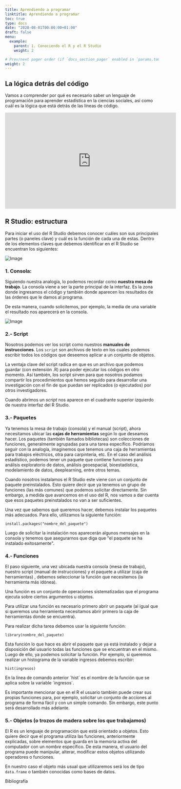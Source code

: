 ```yaml
---
title: Aprendiendo a programar
linktitle: Aprendiendo a programar
toc: true
type: docs
date: "2020-08-01T00:00:00+01:00"
draft: false
menu:
  example:
    parent: 1. Conociendo el R y el R Studio
    weight: 2

# Prev/next pager order (if `docs_section_pager` enabled in `params.toml`)
weight: 2
---
```


## La lógica detrás del código

Vamos a comprender por qué es necesario saber un lenguaje de programación para aprender estadística en la ciencias sociales, así como cuál es la lógica que está detrás de las líneas de código.

<iframe width="560" height="315" src="https://www.youtube.com/embed/HpXiSLVyYrM" frameborder="0" allow="accelerometer; autoplay; encrypted-media; gyroscope; picture-in-picture" allowfullscreen></iframe>


## R Studio: estructura

Para iniciar el uso del R Studio debemos conocer cuáles son sus principales partes (o paneles clave) y cuál es la función de cada una de estas. Dentro de los elementos claves que debemos identificar en el R Studio se encuentran los siguientes:

![Image](/cursos/1-1.png)

### 1. **Consola**:

Siguiendo nuestra analogía, lo podemos recordar como **nuestra mesa de trabajo**. La consola viene a ser la parte principal de la interfaz. Es la zona donde ingresamos el código y también donde aparecen los resultados de las órdenes que le damos al programa. 

De esta manera, cuando solicitemos, por ejemplo, la media de una variable el resultado nos aparecerá en la consola. 


![Image](/cursos/1-2.jpg)


### 2.- **Script**

Nosotros podemos ver los script como nuestros **manuales de instrucciones**. Los `script` son archivos de texto en los cuales podemos escribir todos los códigos que deseemos aplicar a un conjunto de objetos. 

La ventaja clave del script radica en que es un archivo que podemos guardar (con extensión .R) para poder ejecutar los códigos en otro momento. Así también, los script sirven para que nosotros podamos compartir los procedimientos que hemos seguido para desarrollar una investigación con el fin de que puedan ser replicados (o ejecutados) por otros investigadores. 

Cuando abrimos un *script* nos aparece en el cuadrante superior izquierdo de nuestra interfaz del R Studio. 


### 3.- **Paquetes**

Ya tenemos la mesa de trabajo (consola) y el manual (script), ahora necesitamos ubicar las **cajas de herramientas** según lo que deseamos hacer. Los paquetes (también llamados bibliotecas) son colecciones de funciones, generalmente agrupadas para una tarea específico. Podríamos seguir con la analogía, imaginemos que tenemos una caja de herramientas para trabajos eléctricos, otra para carpintería, etc. En el caso del análisis estadístico, podemos tener un paquete que contiene funciones para análisis exploratorio de datos, análisis geoespacial, bioestadística, modelamiento de datos, deeplearning, entre otros temas. 

Cuando nosotros instalamos el R Studio este viene con un conjunto de paquete preinstalados. Esto quiere decir que ya tenemos un grupo de funciones (las más comunes) que podemos solicitar directamente. Sin embargo, a medida que avancemos en el uso del R, nos vamos a dar cuenta que esos paquetes preinstalados no van a ser suficientes. 

Una vez que sabemos qué queremos hacer, debemos instalar los paquetes más adecuados. Para ello, utilizamos la siguiente función:

    install.packages("nombre_del_paquete")

Luego de solicitar la instalación nos aparecerán algunos mensajes en la consola y tenemos que asegurarnos que diga que "el paquete se ha instalado exitosamente".

### 4.- **Funciones**

El paso siguiente, una vez ubicada nuestra consola (mesa de trabajo), nuestro script (manual de instrucciones) y el paquete a utilizar (caja de herramientas) , debemos seleccionar la función que necesitemos (la herramienta más idónea). 

Una función es un conjunto de operaciones sistematizadas que el programa ejecuta sobre ciertos argumentos u objetos. 

Para utilizar una función es necesario primero abrir un paquete (al igual que si queremos una herramienta necesitamos abrir primero la caja de herramientas donde se encuentra). 

Para realizar dicha tarea debemos usar la siguiente función:

    library(nombre_del_paquete)

Esta función lo que hace es abrir el paquete que ya está instalado y dejar a disposición del usuario todas las funciones que se encuentran en el mismo. Luego de ello, ya podemos solicitar la función. Por ejemplo, si queremos realizar un histograma de la variable ingresos debemos escribir:

    hist(ingresos)

En la línea de comando anterior ´hist´ es el nombre de la función que se aplica sobre la variable ´ingresos´.

Es importante mencionar que en el R el usuario también puede crear sus propias funciones para, por ejemplo, solicitar un conjunto de acciones al programa de forma fácil y con un simple comando. Sin embargo, este punto será desarrollado más adelante. 

### 5.- **Objetos (o trozos de madera sobre los que trabajamos)**

El R es un lenguaje de programación que está orientado a objetos. Esto quiere decir que el programa utiliza las funciones, anteriormente explicadas, sobre elementos que guarda en la memoria activa del computador con un *nombre* específico. De esta manera, el usuario del programa puede manipular, alterar, modificar estos objetos utilizando operadores o funciones. 

En nuestro caso el objeto más usual que utilizaremos será los de tipo  `data.frame` o también conocidas como bases de datos. 



Bibliografía


